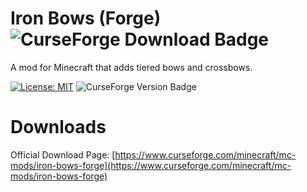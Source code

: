 # Iron Bows (Forge) ![CurseForge Download Badge](https://cf.way2muchnoise.eu/full_631414_downloads.svg)

A mod for Minecraft that adds tiered bows and crossbows.

[![License: MIT](https://img.shields.io/badge/License-MIT-green.svg)](https://opensource.org/licenses/MIT) ![CurseForge Version Badge](https://cf.way2muchnoise.eu/versions/631414.svg)
# Downloads

Official Download Page: [https://www.curseforge.com/minecraft/mc-mods/iron-bows-forge](https://www.curseforge.com/minecraft/mc-mods/iron-bows-forge)
